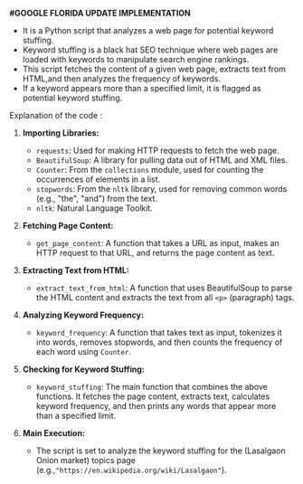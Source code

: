 **#GOOGLE FLORIDA UPDATE IMPLEMENTATION**

- It is a Python script that analyzes a web page for potential keyword stuffing.
- Keyword stuffing is a black hat SEO technique where web pages are loaded with keywords to manipulate search engine rankings.
- This script fetches the content of a given web page, extracts text from HTML,and then analyzes the frequency of keywords.
- If a keyword appears more than a specified limit, it is flagged as potential keyword stuffing.

Explanation of the code :

1. **Importing Libraries:**
   - `requests`: Used for making HTTP requests to fetch the web page.
   - `BeautifulSoup`: A library for pulling data out of HTML and XML files.
   - `Counter`: From the `collections` module, used for counting the occurrences of elements in a list.
   - `stopwords`: From the `nltk` library, used for removing common words (e.g., "the", "and") from the text.
   - `nltk`: Natural Language Toolkit.

2. **Fetching Page Content:**
   - `get_page_content`: A function that takes a URL as input, makes an HTTP request to that URL, and returns the page content as text.

3. **Extracting Text from HTML:**
   - `extract_text_from_html`: A function that uses BeautifulSoup to parse the HTML content and extracts the text from all `<p>` (paragraph) tags.

4. **Analyzing Keyword Frequency:**
   - `keyword_frequency`: A function that takes text as input, tokenizes it into words, removes stopwords, and then counts the frequency of each word using `Counter`.

5. **Checking for Keyword Stuffing:**
   - `keyword_stuffing`: The main function that combines the above functions. It fetches the page content, extracts text, calculates keyword frequency, and then prints any words that appear more than a specified limit.

6. **Main Execution:**
   - The script is set to analyze the keyword stuffing for the (Lasalgaon Onion market) topics page (e.g.,`"https://en.wikipedia.org/wiki/Lasalgaon"`).

